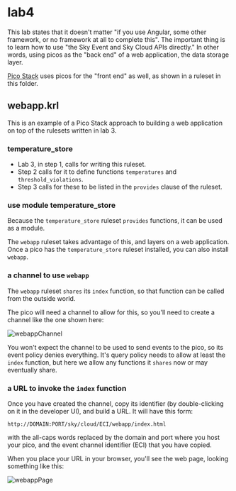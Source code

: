 # lab4

This lab states that it doesn't matter "if you use Angular, some other framework, or no framework at all to complete this". 
The important thing is to learn how to use "the Sky Event and Sky Cloud APIs directly." 
In other words, using picos as the "back end" of a web application, the data storage layer.

[Pico Stack](https://PicoStack.org/)
uses picos for the "front end" as well, as shown in a ruleset in this folder.

## webapp.krl

This is an example of a Pico Stack approach to building a web application on top of the rulesets written in lab 3.

### temperature_store

- Lab 3, in step 1, calls for writing this ruleset.
- Step 2 calls for it to define functions `temperatures` and `threshold_violations`.
- Step 3 calls for these to be listed in the `provides` clause of the ruleset.

### use module temperature_store

Because the `temperature_store` ruleset `provides` functions, it can be used as a module.

The `webapp` ruleset takes advantage of this, and layers on a web application.
Once a pico has the `temperature_store` ruleset installed, you can also install `webapp`.

### a channel to use `webapp`

The `webapp` ruleset `shares` its `index` function, so that function  can be called from the outside world.

The pico will need a channel to allow for this, so you'll need to create a channel like the one shown here:

![webappChannel](https://github.com/b1conrad/PicoStack/assets/19273926/a4c9c6d8-f48c-4c64-b263-99a73751f657)

You won't expect the channel to be used to send events to the pico, so its event policy denies everything.
It's query policy needs to allow at least the `index` function, but here we allow any functions it `shares` now or may eventually share.

### a URL to invoke the `index` function

Once you have created the channel, copy its identifier (by double-clicking on it in the developer UI),
and build a URL. It will have this form:

`http://DOMAIN:PORT/sky/cloud/ECI/webapp/index.html`

with the all-caps words replaced by the domain and port where you host your pico, and the event channel identifier (ECI) that you have copied.

When you place your URL in your browser, you'll see the web page, looking something like this:

![webappPage](https://github.com/b1conrad/PicoStack/assets/19273926/3723efa4-b5b4-4f0d-aa93-b1fe1c5bfbe5)

